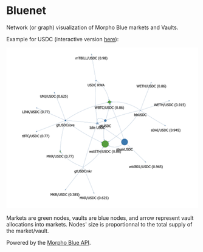 # Bluenet

Network (or graph) visualization of Morpho Blue markets and Vaults.

Example for USDC (interactive version [here](https://morpho-org.github.io/bluenet/example.html)):

![example](example.png)

Markets are green nodes, vaults are blue nodes, and arrow represent vault allocations into markets. Nodes' size is proportionnal to the total supply of the market/vault.

Powered by the [Morpho Blue API](https://blue-api.morpho.org/graphql).
